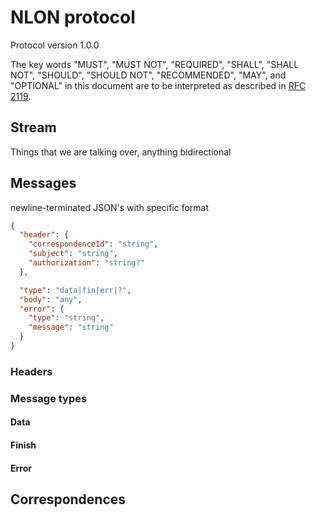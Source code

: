 # NLON protocol

Protocol version 1.0.0

The key words "MUST", "MUST NOT", "REQUIRED", "SHALL", "SHALL
NOT", "SHOULD", "SHOULD NOT", "RECOMMENDED",  "MAY", and
"OPTIONAL" in this document are to be interpreted as described in
[RFC 2119](https://www.rfc-editor.org/rfc/rfc2119).

## Stream

Things that we are talking over, anything bidirectional

## Messages

newline-terminated JSON's with specific format

```json
{
  "header": {
    "correspondenceId": "string",
    "subject": "string",
    "authorization": "string?"
  },

  "type": "data|fin|err|?",
  "body": "any",
  "error": {
    "type": "string",
    "message": "string"
  }
}
```

### Headers

### Message types

#### Data

#### Finish

#### Error

## Correspondences
